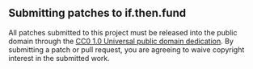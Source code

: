 ## Submitting patches to if.then.fund

All patches submitted to this project must be released into the public domain through the [CC0 1.0 Universal public domain dedication][CC0]. By submitting a patch or pull request, you are agreeing to waive copyright interest in the submitted work.

[CC0]: http://creativecommons.org/publicdomain/zero/1.0/
